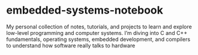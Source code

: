 # embedded-systems-notebook
My personal collection of notes, tutorials, and projects to learn and explore low-level programming and computer systems. I’m diving into C and C++ fundamentals, operating systems, embedded development, and compilers to understand how software really talks to hardware
